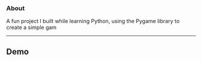 ### **About**

A fun project I built while learning Python, using the Pygame library to create a simple gam

---

## **Demo**

